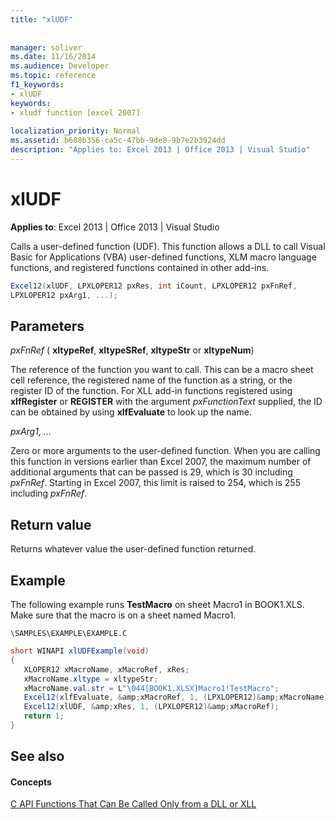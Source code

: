 ```yaml
---
title: "xlUDF"
 
 
manager: soliver
ms.date: 11/16/2014
ms.audience: Developer
ms.topic: reference
f1_keywords:
- xlUDF
keywords:
- xludf function [excel 2007]
 
localization_priority: Normal
ms.assetid: b608b356-ca5c-47bb-9de8-9b7e2b3924dd
description: "Applies to: Excel 2013 | Office 2013 | Visual Studio"
---
```


# xlUDF

 **Applies to**: Excel 2013 | Office 2013 | Visual Studio 
  
Calls a user-defined function (UDF). This function allows a DLL to call Visual Basic for Applications (VBA) user-defined functions, XLM macro language functions, and registered functions contained in other add-ins.
  
```cs
Excel12(xlUDF, LPXLOPER12 pxRes, int iCount, LPXLOPER12 pxFnRef,
LPXLOPER12 pxArg1, ...);
```

## Parameters

 _pxFnRef_ ( **xltypeRef**, **xltypeSRef**, **xltypeStr** or **xltypeNum**)
  
The reference of the function you want to call. This can be a macro sheet cell reference, the registered name of the function as a string, or the register ID of the function. For XLL add-in functions registered using **xlfRegister** or **REGISTER** with the argument  _pxFunctionText_ supplied, the ID can be obtained by using **xlfEvaluate** to look up the name. 
  
 _pxArg1, ..._
  
Zero or more arguments to the user-defined function. When you are calling this function in versions earlier than Excel 2007, the maximum number of additional arguments that can be passed is 29, which is 30 including  _pxFnRef_. Starting in Excel 2007, this limit is raised to 254, which is 255 including  _pxFnRef_.
  
## Return value

Returns whatever value the user-defined function returned.
  
## Example

The following example runs **TestMacro** on sheet Macro1 in BOOK1.XLS. Make sure that the macro is on a sheet named Macro1. 
  
 `\SAMPLES\EXAMPLE\EXAMPLE.C`
  
```cs
short WINAPI xlUDFExample(void)
{       
   XLOPER12 xMacroName, xMacroRef, xRes;
   xMacroName.xltype = xltypeStr;
   xMacroName.val.str = L"\044[BOOK1.XLSX]Macro1!TestMacro";
   Excel12(xlfEvaluate, &amp;xMacroRef, 1, (LPXLOPER12)&amp;xMacroName);
   Excel12(xlUDF, &amp;xRes, 1, (LPXLOPER12)&amp;xMacroRef);
   return 1;
}
```

## See also

#### Concepts

[C API Functions That Can Be Called Only from a DLL or XLL](c-api-functions-that-can-be-called-only-from-a-dll-or-xll.md)

